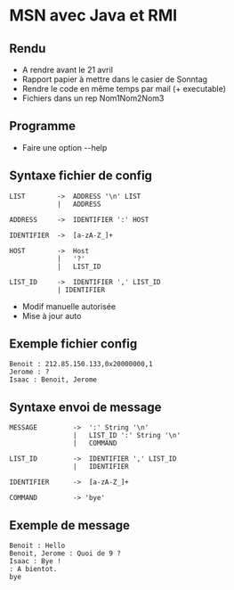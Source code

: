 MSN avec Java et RMI
====================

Rendu
------

 * A rendre avant le 21 avril
 * Rapport papier à mettre dans le casier de Sonntag
 * Rendre le code en même temps par mail (+ executable)
 * Fichiers dans un rep Nom1Nom2Nom3

Programme
------

 * Faire une option --help

Syntaxe fichier de config
------
	LIST		->	ADDRESS '\n' LIST
				|	ADDRESS

	ADDRESS		->	IDENTIFIER ':' HOST

	IDENTIFIER	->	[a-zA-Z_]+

	HOST		->	Host
				|	'?'
				|	LIST_ID
				
	LIST_ID		->	IDENTIFIER ',' LIST_ID
				| IDENTIFIER

 * Modif manuelle autorisée
 * Mise à jour auto

Exemple fichier config
------
	Benoit : 212.85.150.133,0x20000000,1
	Jerome : ?
	Isaac : Benoit, Jerome

Syntaxe envoi de message
------

	MESSAGE			->	':' String '\n'
					|	LIST_ID ':' String '\n'
					|	COMMAND
					
	LIST_ID			->	IDENTIFIER ',' LIST_ID
					|	IDENTIFIER
					
	IDENTIFIER		->	[a-zA-Z_]+

	COMMAND			-> 'bye'

Exemple de message
------

	Benoit : Hello
	Benoit, Jerome : Quoi de 9 ?
	Isaac : Bye !
	: A bientot.
	bye

